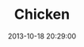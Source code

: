 ---
layout: post
title:  "Chicken"
date:   2013-10-18 20:29:00
categories: ['characters']
image: characters/chicken.jpg
image_width: 400
image_height: 559
---
